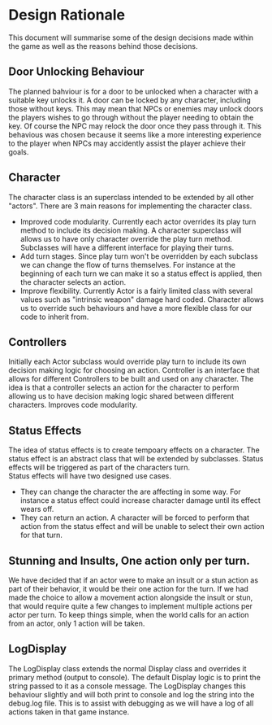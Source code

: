 # Design Rationale
This document will summarise some of the design decisions made within the game as well as the reasons behind those decisions.

## Door Unlocking Behaviour
The planned bahviour is for a door to be unlocked when a character with a suitable key unlocks it. A door can be locked by any character, including those without keys. 
This may mean that NPCs or enemies may unlock doors the players wishes to go through without the player needing to obtain the key. Of course the NPC may relock the door once they pass through it.
This behavious was chosen because it seems like a more interesting experience to the player when NPCs may accidently assist the player achieve their goals.

## Character
The character class is an superclass intended to be extended by all other "actors". There are 3 main reasons for implementing the character class.
* Improved code modularity. Currently each actor overrides its play turn method to include its decision making. A character superclass will allows us to have only character override the play turn method. Subclasses will have a different interface for playing their turns.
* Add turn stages. Since play turn won't be overridden by each subclass we can change the flow of turns themselves. For instance at the beginning of each turn we can make it so a status effect is applied, then the character selects an action.
* Improve flexibility. Currently Actor is a fairly limited class with several values such as "intrinsic weapon" damage hard coded. Character allows us to override such behaviours and have a more flexible class for our code to inherit from.

## Controllers
Initially each Actor subclass would override play turn to include its own decision making logic for choosing an action. Controller is an interface that allows for different Controllers to be built and used on any character. The idea is that a controller selects an action for the character to perform allowing us to have decision making logic shared between different characters. Improves code modularity.


## Status Effects
The idea of status effects is to create tempoary effects on a character. The status effect is an abstract class that will be extended by subclasses. Status effects will be triggered as part of the characters turn.   
Status effects will have two designed use cases. 
*  They can change the character the are affecting in some way. For instance a status effect could increase character damage until its effect wears off.
*  They can return an action. A character will be forced to perform that action from the status effect and will be unable to select their own action for that turn.

## Stunning and Insults, One action only per turn.
We have decided that if an actor were to make an insult or a stun action as part of their behavior, it would be their one action for the turn. If we had made the choice to allow a movement action alongside the insult or stun, that would require quite a few changes to implement multiple actions per actor per turn. To keep things simple, when the world calls for an action from an actor, only 1 action will be taken.

## LogDisplay
The LogDisplay class extends the normal Display class and overrides it primary method (output to console). The default Display logic is to print the string passed to it as a console message. The LogDisplay changes this behaviour slightly and will both print to console and log the string into the debug.log file. This is to assist with debugging as we will have a log of all actions taken in that game instance.